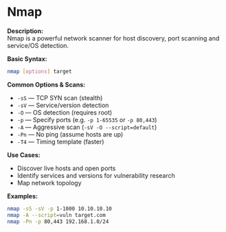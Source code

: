 # Nmap

**Description:**  
Nmap is a powerful network scanner for host discovery, port scanning and service/OS detection.

**Basic Syntax:**
```bash
nmap [options] target
```

**Common Options & Scans:**
- `-sS` — TCP SYN scan (stealth)  
- `-sV` — Service/version detection  
- `-O` — OS detection (requires root)  
- `-p` — Specify ports (e.g. `-p 1-65535` or `-p 80,443`)  
- `-A` — Aggressive scan (`-sV -O --script=default`)  
- `-Pn` — No ping (assume hosts are up)  
- `-T4` — Timing template (faster)

**Use Cases:**
- Discover live hosts and open ports  
- Identify services and versions for vulnerability research  
- Map network topology

**Examples:**
```bash
nmap -sS -sV -p 1-1000 10.10.10.10
nmap -A --script=vuln target.com
nmap -Pn -p 80,443 192.168.1.0/24
```